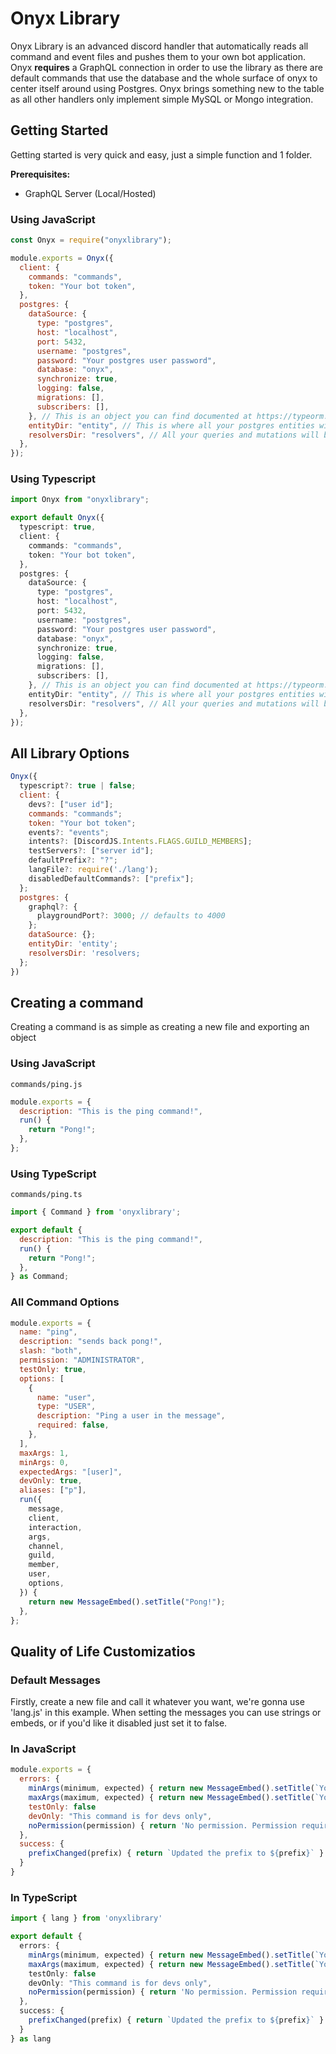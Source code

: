 # Onyx Library

Onyx Library is an advanced discord handler that automatically reads all command and event files and pushes them to your own bot application. Onyx **requires** a GraphQL connection in order to use the library as there are default commands that use the database and the whole surface of onyx to center itself around using Postgres. Onyx brings something new to the table as all other handlers only implement simple MySQL or Mongo integration.

## Getting Started

Getting started is very quick and easy, just a simple function and 1 folder.

**Prerequisites:**

- GraphQL Server (Local/Hosted)

### Using JavaScript

```js
const Onyx = require("onyxlibrary");

module.exports = Onyx({
  client: {
    commands: "commands",
    token: "Your bot token",
  },
  postgres: {
    dataSource: {
      type: "postgres",
      host: "localhost",
      port: 5432,
      username: "postgres",
      password: "Your postgres user password",
      database: "onyx",
      synchronize: true,
      logging: false,
      migrations: [],
      subscribers: [],
    }, // This is an object you can find documented at https://typeorm.io
    entityDir: "entity", // This is where all your postgres entities will be stored
    resolversDir: "resolvers", // All your queries and mutations will be stored here as resolvers
  },
});
```

### Using Typescript

```ts
import Onyx from "onyxlibrary";

export default Onyx({
  typescript: true,
  client: {
    commands: "commands",
    token: "Your bot token",
  },
  postgres: {
    dataSource: {
      type: "postgres",
      host: "localhost",
      port: 5432,
      username: "postgres",
      password: "Your postgres user password",
      database: "onyx",
      synchronize: true,
      logging: false,
      migrations: [],
      subscribers: [],
    }, // This is an object you can find documented at https://typeorm.io
    entityDir: "entity", // This is where all your postgres entities will be stored
    resolversDir: "resolvers", // All your queries and mutations will be stored here as resolvers
  },
});
```

## All Library Options

```js
Onyx({
  typescript?: true | false;
  client: {
    devs?: ["user id"];
    commands: "commands";
    token: "Your bot token";
    events?: "events";
    intents?: [DiscordJS.Intents.FLAGS.GUILD_MEMBERS];
    testServers?: ["server id"];
    defaultPrefix?: "?";
    langFile?: require('./lang');
    disabledDefaultCommands?: ["prefix"];
  };
  postgres: {
    graphql?: {
      playgroundPort?: 3000; // defaults to 4000
    };
    dataSource: {};
    entityDir: 'entity';
    resolversDir: 'resolvers;
  };
})
```

## Creating a command

Creating a command is as simple as creating a new file and exporting an object

### Using JavaScript

`commands/ping.js`

```js
module.exports = {
  description: "This is the ping command!",
  run() {
    return "Pong!";
  },
};
```

### Using TypeScript

`commands/ping.ts`

```js
import { Command } from 'onyxlibrary';

export default {
  description: "This is the ping command!",
  run() {
    return "Pong!";
  },
} as Command;
```

### All Command Options

```js
module.exports = {
  name: "ping",
  description: "sends back pong!",
  slash: "both",
  permission: "ADMINISTRATOR",
  testOnly: true,
  options: [
    {
      name: "user",
      type: "USER",
      description: "Ping a user in the message",
      required: false,
    },
  ],
  maxArgs: 1,
  minArgs: 0,
  expectedArgs: "[user]",
  devOnly: true,
  aliases: ["p"],
  run({
    message,
    client,
    interaction,
    args,
    channel,
    guild,
    member,
    user,
    options,
  }) {
    return new MessageEmbed().setTitle("Pong!");
  },
};
```

## Quality of Life Customizatios

### Default Messages

Firstly, create a new file and call it whatever you want, we're gonna use 'lang.js' in this example. When setting the messages you can use strings or embeds, or if you'd like it disabled just set it to false.

### In JavaScript

```js
module.exports = {
  errors: {
    minArgs(minimum, expected) { return new MessageEmbed().setTitle(`You need to supply at least ${minimum} args`).setDescription(`${expected}`) },
    maxArgs(maximum, expected) { return new MessageEmbed().setTitle(`You can only supply up to ${maximum} args`).setDescription(`${expected}`) },
    testOnly: false
    devOnly: "This command is for devs only",
    noPermission(permission) { return 'No permission. Permission required '+permission }
  },
  success: {
    prefixChanged(prefix) { return `Updated the prefix to ${prefix}` }
  }
}
```

### In TypeScript

```ts
import { lang } from 'onyxlibrary'

export default {
  errors: {
    minArgs(minimum, expected) { return new MessageEmbed().setTitle(`You need to supply at least ${minimum} args`).setDescription(`${expected}`) },
    maxArgs(maximum, expected) { return new MessageEmbed().setTitle(`You can only supply up to ${maximum} args`).setDescription(`${expected}`) },
    testOnly: false
    devOnly: "This command is for devs only",
    noPermission(permission) { return 'No permission. Permission required '+permission }
  },
  success: {
    prefixChanged(prefix) { return `Updated the prefix to ${prefix}` }
  }
} as lang
```
